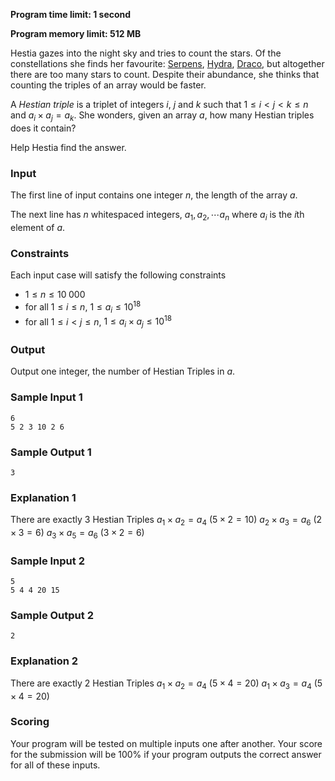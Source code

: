 **Program time limit: 1 second**

**Program memory limit: 512 MB**

Hestia gazes into the night sky and tries to count the stars. Of the constellations she finds 
her favourite: 
<a href="https://en.wikipedia.org/wiki/Serpens" target="_blank">Serpens</a>, 
<a href="https://en.wikipedia.org/wiki/Hydra_(constellation)" target="_blank">Hydra</a>, 
<a href="https://en.wikipedia.org/wiki/Draco_(constellation)" target="_blank">Draco</a>, 
but altogether there are too many stars to count. Despite their abundance, she thinks that counting 
the triples of an array would be faster. 

A *Hestian triple* is a triplet of integers $i$, $j$ and $k$ such that $1 \le i \lt j \lt k \le n$ and $a_i \times a_j = a_k$. She wonders, given an array $a$, how many Hestian triples does it contain?

Help Hestia find the answer.

### Input

The first line of input contains one integer $n$, the length of the array $a$.

The next line has $n$ whitespaced integers, $a_1, a_2, \cdots a_n$ where $a_i$ is the $i$th element of $a$.

### Constraints

Each input case will satisfy the following constraints

- $1 \le n \le 10\; 000$
- for all $1 \le i \le n$, $1 \le a_i \le 10^{18}$
- for all $1 \le i \lt j \le n$, $1 \le a_i \times a_j \le 10^{18}$

### Output
Output one integer, the number of Hestian Triples in $a$.

### Sample Input 1

```
6
5 2 3 10 2 6
```

### Sample Output 1

```
3
```

### Explanation 1

There are exactly 3 Hestian Triples
$a_1 \times a_2 = a_4$ ($5 \times 2 = 10$)
$a_2 \times a_3 = a_6$ ($2 \times 3 = 6$) 
$a_3 \times a_5 = a_6$ ($3 \times 2 = 6$) 

### Sample Input 2 

```
5
5 4 4 20 15
```

### Sample Output 2
```
2
```

### Explanation 2

There are exactly 2 Hestian Triples
$a_1 \times a_2 = a_4$ ($5 \times 4 = 20$)
$a_1 \times a_3 = a_4$ ($5 \times 4 = 20$) 

### Scoring
Your program will be tested on multiple inputs one after another. Your score for the submission will be 100% if your program outputs the correct answer for all of these inputs.
